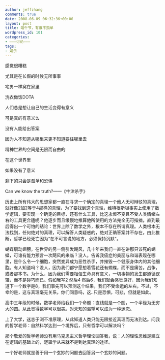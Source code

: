 ```yaml
---
author: jeffzhang
comments: true
date: 2008-06-09 06:32:36+00:00
layout: post
title: 端午节，有谁不孤单
wordpress_id: 101
categories:
- ———讨论———
tags:
- 娱乐
---
```


感觉很糟糕

尤其是在长假的时候无所事事

宅男一样窝在家里

洗衣做饭DOTA

人们总是想让自己的生活变得有意义

可是真的有意义么

没有人能给出答案

因为人不知道从哪里来更不知道要往哪里去

精神世界的空间是无限而自由的

在这个世界里

如果没有了意义

剩下的只会是孤单和恐惧

Can we know the truth?——《牛津杀手》

历史上所有伟大的思想家都一直在寻求一个确定的真理一个他人无可辩驳的真理，就好像2加2等于4那样的真理，为了要找到这个真理，维特根斯坦事实上使用了数学逻辑，要实现一个确定的目标，还有什么工具，比这永恒不变且不受人类情绪左右的工具更合适呢？他逐步而且缓慢地推算他所使用的方法完全无可指摘，直到最后得出一个可怕的结论：世界上除了数学之外，根本不存在所谓真理。人类根本无法找到，任何绝对的真理，可以解答人类疑惑的，绝对正确答案并不存在，由此推断，哲学已经死亡因为"在不可言说的地方，必须保持沉默"。

蝴蝶扇动翅膀，在世界的另一侧引发飓风，几十年来我们一直在讲那只该死的蝴蝶，可谁有能力预言一次飓风的来临？没人。告诉我癌症的美丽与和谐表现在哪里，是什么令一个细胞，突然变异成为恶性杀手，并摧毁一个健康身体内的其他细胞。有人知道吗？没人，因为我们都宁愿想着雪花还有蝴蝶，而不是痛苦，战争，或者那本书。为什么，因为我们需要相信生命具有意义，一切事物的发生都遵循逻辑，而不是碰巧而已。假如我写2 然后4 然后6，我们就会感觉良好，因为我们知道下一个数字是8，我们事先可以预测这个结果，我们不受命运的左右，不过，不幸的是，这与真理毫无关系，你们同意吗，这..只是恐惧，可悲，但就是如此。

高中三年级的时候，数学老师给我们一个命题：直线就是一个圆，一个半径为无穷大的圆。从此觉得数学可以很美。对未知的渴望可以成为一种迷恋。

上了大学，迷恋于测不准原理，从此知道人类只能无限接近真理而无法到达。问我的哲学老师：自然科学达到一个境界后，只有哲学可以解决吗？

那个敬爱的哲学老师没有用马克思主义哲学理论回答我，说：人的理性思维是建立在逻辑的基础上的，逻辑学从来就不是到达真理的途径。

一个好老师就是善于用一个玄妙的问题去回答另一个玄妙的问题。
